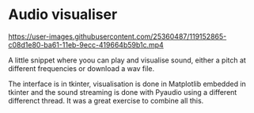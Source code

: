 # Audio visualiser

https://user-images.githubusercontent.com/25360487/119152865-c08d1e80-ba61-11eb-9ecc-419664b59b1c.mp4

A little snippet where yoou can play and visualise sound, either a pitch at different frequencies or download a wav file.

The interface is in tkinter, visualisation is done in Matplotlib embedded in tkinter and the sound streaming is done with Pyaudio using a different differenct thread. It was a great exercise to combine all this.


